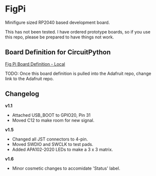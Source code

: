 # FigPi
Minifigure sized RP2040 based development board.

This has not been tested.  I have ordered prototype boards, so if you use this repo, please be prepared to have things not work.

## Board Definition for CircuitPython
[Fig Pi Board Definition - Local](https://github.com/bwshockley/circuitpython/tree/bwshockley-figpi/ports/raspberrypi/boards/bwshockley_figpi)

TODO: Once this board definition is pulled into the Adafruit repo, change link to the Adafruit repo.

## Changelog
**v1.1**
* Attached USB_BOOT to GPIO20, Pin 31
* Moved C12 to make room for new signal.

**v1.5**
* Changed all JST connectors to 4-pin.
* Moved SWDIO and SWCLK to test pads.
* Added APA102-2020 LEDs to make a 3 x 3 matrix.

**v1.6**
* Minor cosmetic changes to accomidate 'Status' label.
